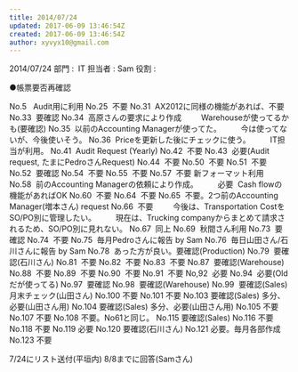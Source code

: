 ```yaml
---
title: 2014/07/24
updated: 2017-06-09 13:46:54Z
created: 2017-06-09 13:46:54Z
author: xyvyx10@gmail.com
---
```


2014/07/24
部門 :  IT
担当者 : Sam
役割 :

●帳票要否再確認

No.5   Audit用に利用
No.25  不要
No.31  AX2012に同様の機能があれば、不要
No.33  要確認
No.34  高原さんの要求により作成
        Warehouseが使ってるかも(要確認)
No.35  以前のAccounting Managerが使ってた。
        今は使ってないが、今後使いそう。
No.36  Priceを更新した後にチェックに使う。
        IT担当が利用。
No.41  Audit Request (Yearly)
No.42  不要
No.43  必要(Audit request, たまにPedroさんRequest)
No.44  不要
No.50  不要
No.51  不要
No.52  要確認
No.54  不要
No.55  不要
No.57  不要 新フォーマット利用
No.58  前のAccounting Managerの依頼により作成。
        必要  Cash flowの機能があればOK
No.60  不要
No.64  不要
No.65  不要。2つ前のAccounting Manager(増本さん) request
No.66  不要
        今後は、Transportation CostをSO/PO別に管理したい。
        現在は、Trucking companyからまとめて請求されるため、SO/PO別に見れない。
No.67  同上
No.69  秋間さん利用
No.73  要確認
No.74  不要
No.75  毎月Pedroさんに報告 by Sam
No.76  毎日山田さん/石川さんに報告 by Sam
No.78  あった方が良い。要確認(Production)
No.79  要確認(石川さん)
No.81  不要
No.82  不要
No.83  不要
No.87  要確認(Warehouse)
No.88  不要
No.89  不要
No.90  不要
No.91  不要
No,92  必要
No.94  必要(Oldだが使ってる)
No.97  要確認
No.98  要確認(Warehouse)
No.99  要確認(Sales) 月末チェック(山田さん)
No.100 不要
No.101 不要
No.103 要確認(Sales) 多分、必要(山田さん用)
No.104 要確認(Sales) 多分、必要(山田さん用)
No.105 不要
No.107 不要
No.108 不要。No61と同じ。
No.115 要確認(Sales)
No.116 不要
No.118 不要
No.119 必要
No.120 要確認(石川さん)
No.121 必要。毎月各部作成
No.123 不要

7/24にリスト送付(平垣内)
8/8までに回答(Samさん)